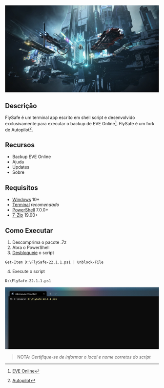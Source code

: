 ![](https://github.com/2uj1m28ohz/flysafe/blob/main/FlySafeScreen.webp)

## Descrição
FlySafe é um terminal app escrito em shell script e desenvolvido exclusivamente para executar o backup de EVE Online[^2]. FlySafe é um fork de Autopilot[^1].

## Recursos
- Backup EVE Online
- Ajuda
- Updates
- Sobre

## Requisitos
- [Windows](https://www.microsoft.com/windows) 10+
- [Terminal](https://www.github.com/microsoft/terminal) *recomendado*
- [PowerShell](https://www.github.com/powershell/powershell) 7.0.0+
- [7-Zip](https://www.7-zip.org) 19.00+

## Como Executar
1. Descomprima o pacote .7z
2. Abra o PowerShell
3. [Desbloqueie](https://docs.microsoft.com/pt-br/powershell/module/microsoft.powershell.utility/unblock-file) o script
```
Get-Item D:\FlySafe-22.1.1.ps1 | Unblock-File
```
4. Execute o script
```
D:\FlySafe-22.1.1.ps1
```
![](https://github.com/2uj1m28ohz/flysafe/blob/main/FlySafeTerminal.png)
>NOTA: *Certifique-se de informar o local e nome corretos do script*

[^1]: [Autopilot](https://github.com/2uj1m28ohz/autopilot)
[^2]: [EVE Online](https://www.eveonline.com)
